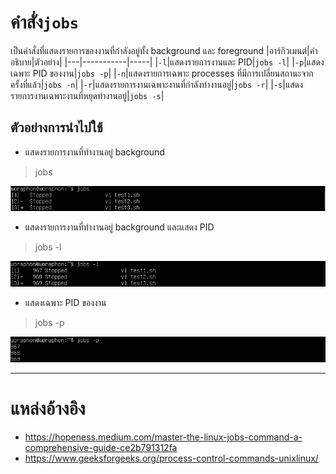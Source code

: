 # คำสั่ง`jobs`
เป็นคำสั่งที่แสดงรายการของงานที่กำลังอยู่ทั้ง background และ foreground
|อาร์กิวเมนต์|คำอธิบาย|ตัวอย่าง|
|---|-----------|-----|
|`-l`|แสดงรายการงานและ PID|`jobs -l`|
|`-p`|แสดงเฉพาะ PID ของงาน|`jobs -p`|
|`-n`|แสดงรายการเฉพาะ processes ที่มีการเปลี่ยนสถานะจากครั้งที่แล้ว|`jobs -n`|
|`-r`|แสดงรายการงานเฉพาะงานที่กำลังทำงานอยู่|`jobs -r`|
|`-s`|แสดงรายการงานเฉพาะงานที่หยุดทำงานอยู่|`jobs -s`|
## ตัวอย่างการนำไปใช้
- แสดงรายการงานที่ทำงานอยู่ background
> jobs

![jobs.png](../../Assets/jobs/jobs.png)
- แสดงรายการงานที่ทำงานอยู่ background และแสดง PID
> jobs -l

![jobs-l.png](../../Assets/jobs/jobs-l.png)
- แสดงเฉพาะ PID ของงาน
> jobs -p

![jobs-p.png](../../Assets/jobs/jobs-p.png)
***
# แหล่งอ้างอิง
- https://hopeness.medium.com/master-the-linux-jobs-command-a-comprehensive-guide-ce2b791312fa
- https://www.geeksforgeeks.org/process-control-commands-unixlinux/
